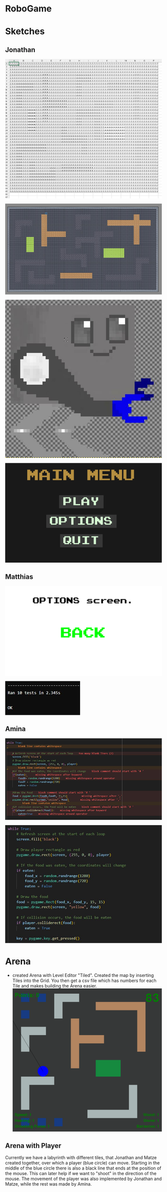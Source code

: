 # RoboGame

# Sketches
## Jonathan
![](images/Tiled_1.JPG)

![](images/New_Tilemap_Jonathan.JPG) 

![](images/robot_Jonathan.JPG) 

![](images/Main_Menu_Matthias.png)
## Matthias
![](images/Options_Matthias.png)

![](images/AI_Test.JPG)
## Amina
![](images/Flake8_AI_1.JPG)

![](images/Flake8_AI_2.JPG)

# Arena

- created Arena with Level Editor "Tiled". Created the map by inserting Tiles into the Grid. 
You then get a csv file which has numbers for each Tile and makes building the Arena easier. 
![](images/Materials_Timer_Amina.png)


## Arena with Player
Currently we have a labyrinth with different tiles, that Jonathan and Matze created together, over which a player (blue circle) can move. Starting in the middle of the blue circle there is also a black line that ends at the position of the mouse. This can later help if we want to "shoot" in the direction of the mouse.
The movement of the player was also implemented by Jonathan and Matze, while the rest was made by Amina.
